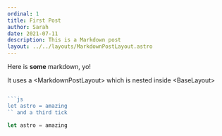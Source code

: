 ```yaml
---
ordinal: 1
title: First Post
author: Sarah
date: 2021-07-11
description: This is a Markdown post
layout: ../../layouts/MarkdownPostLayout.astro
---
```

Here is **some** markdown, yo!

It uses a \<MarkdownPostLayout\> which is nested inside \<BaseLayout\>


```js

```js
let astro = amazing
`` and a third tick

```

```js
let astro = amazing
```